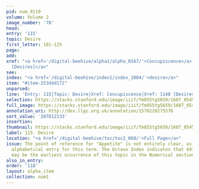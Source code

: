 ```yaml
---
pid: num_0119
volume: Volume 2
image_number: '78'
head:
entry: '115'
topic: Desire
first_letter: 101-125
page:
add:
xref: "<a href='/digital-beehive/alpha1/alpha_0167/'>Concupiscence</a>|<a href='/digital-beehive/num5/num_1566/'>1148
  [Desires]</a>"
see:
index: "<a href='/digital-beehive/index1/index_1004/'>desire</a>"
item: "#item-253d4d172"
unparsed:
line: 'Entry: 115|Topic: Desire|Xref: Concupiscence|Xref: 1148 [Desires]|Index: desire|#item-253d4d172'
selection: https://stacks.stanford.edu/image/iiif/fm855tg5659/1607_0545/794,2133,2990,568/full/0/default.jpg
full_image: https://stacks.stanford.edu/image/iiif/fm855tg5659/1607_0545/full/full/0/default.jpg
annotation_uri: http://dev.llgc.org.uk/annotation/1570220275576
sort_value: '207812133'
insertion:
thumbnail: https://stacks.stanford.edu/image/iiif/fm855tg5659/1607_0545/794,2133,600,180/250,/0/default.jpg
label: 115. Desire
location: "<a href='/digital-beehive/toc/toc2_068/'>Full Page</a>"
issue: The point of reference for "Appetite" is not entirely clear, as there is no
  alphabetical entry for this term. The Octavo Index indicates that 697 [Appetite]
  may be the earliest occurrence of this topic in the Numerical section of the Alvearium.
also_in_entry:
order: '118'
layout: alpha_item
collection: num1
---
```

